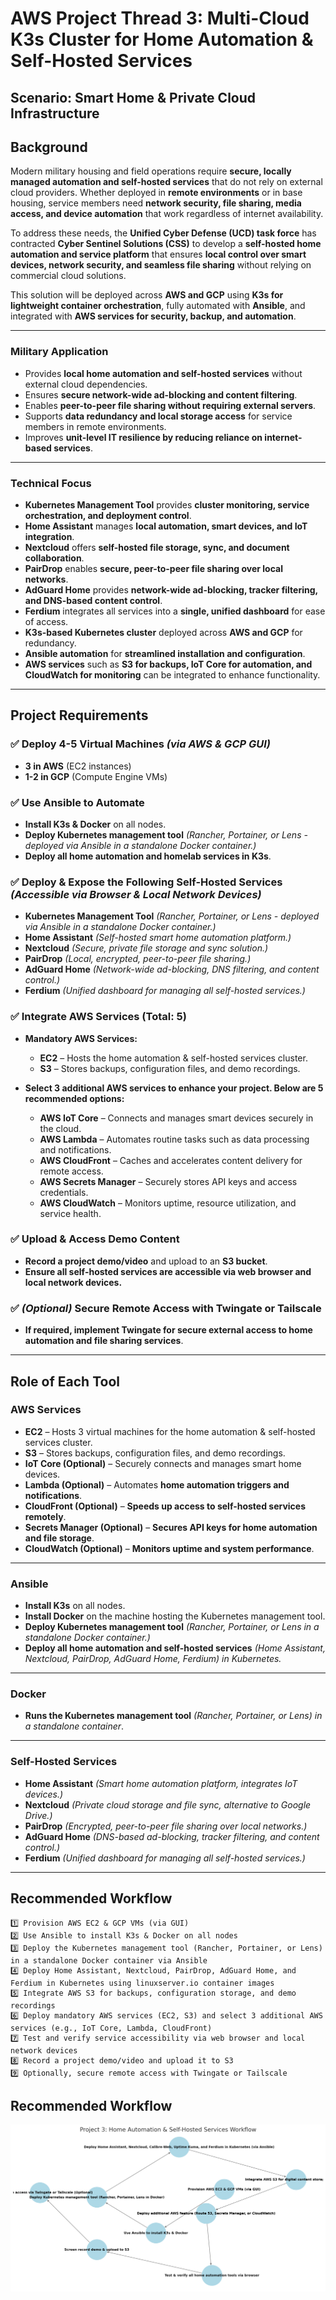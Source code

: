# AWS Project Thread 3: Multi-Cloud K3s Cluster for Home Automation & Self-Hosted Services  

## Scenario: Smart Home & Private Cloud Infrastructure  

## **Background**  
Modern military housing and field operations require **secure, locally managed automation and self-hosted services** that do not rely on external cloud providers. Whether deployed in **remote environments** or in base housing, service members need **network security, file sharing, media access, and device automation** that work regardless of internet availability.  

To address these needs, the **Unified Cyber Defense (UCD) task force** has contracted **Cyber Sentinel Solutions (CSS)** to develop a **self-hosted home automation and service platform** that ensures **local control over smart devices, network security, and seamless file sharing** without relying on commercial cloud solutions.  

This solution will be deployed across **AWS and GCP** using **K3s for lightweight container orchestration**, fully automated with **Ansible**, and integrated with **AWS services for security, backup, and automation**.  

---

### **Military Application**  
- Provides **local home automation and self-hosted services** without external cloud dependencies.  
- Ensures **secure network-wide ad-blocking and content filtering**.  
- Enables **peer-to-peer file sharing without requiring external servers**.  
- Supports **data redundancy and local storage access** for service members in remote environments.  
- Improves **unit-level IT resilience by reducing reliance on internet-based services**.  

---

### **Technical Focus**  
- **Kubernetes Management Tool** provides **cluster monitoring, service orchestration, and deployment control**.  
- **Home Assistant** manages **local automation, smart devices, and IoT integration**.  
- **Nextcloud** offers **self-hosted file storage, sync, and document collaboration**.  
- **PairDrop** enables **secure, peer-to-peer file sharing over local networks**.  
- **AdGuard Home** provides **network-wide ad-blocking, tracker filtering, and DNS-based content control**.  
- **Ferdium** integrates all services into a **single, unified dashboard** for ease of access.  
- **K3s-based Kubernetes cluster** deployed across **AWS and GCP** for redundancy.  
- **Ansible automation** for **streamlined installation and configuration**.  
- **AWS services** such as **S3 for backups, IoT Core for automation, and CloudWatch for monitoring** can be integrated to enhance functionality.  

---

## Project Requirements  

### ✅ Deploy 4-5 Virtual Machines *(via AWS & GCP GUI)*  
- **3 in AWS** (EC2 instances)  
- **1-2 in GCP** (Compute Engine VMs)  

### ✅ Use Ansible to Automate  
- **Install K3s & Docker** on all nodes.  
- **Deploy Kubernetes management tool** *(Rancher, Portainer, or Lens - deployed via Ansible in a standalone Docker container.)*  
- **Deploy all home automation and homelab services in K3s**.  

### ✅ **Deploy & Expose the Following Self-Hosted Services** *(Accessible via Browser & Local Network Devices)*  
- **Kubernetes Management Tool** *(Rancher, Portainer, or Lens - deployed via Ansible in a standalone Docker container.)*  
- **Home Assistant** *(Self-hosted smart home automation platform.)*  
- **Nextcloud** *(Secure, private file storage and sync solution.)*  
- **PairDrop** *(Local, encrypted, peer-to-peer file sharing.)*  
- **AdGuard Home** *(Network-wide ad-blocking, DNS filtering, and content control.)*  
- **Ferdium** *(Unified dashboard for managing all self-hosted services.)*  

### ✅ **Integrate AWS Services (Total: 5)**  
- **Mandatory AWS Services:**  
  - **EC2** – Hosts the home automation & self-hosted services cluster.  
  - **S3** – Stores backups, configuration files, and demo recordings.  

- **Select 3 additional AWS services to enhance your project. Below are 5 recommended options:**  
  - **AWS IoT Core** – Connects and manages smart devices securely in the cloud.  
  - **AWS Lambda** – Automates routine tasks such as data processing and notifications.  
  - **AWS CloudFront** – Caches and accelerates content delivery for remote access.  
  - **AWS Secrets Manager** – Securely stores API keys and access credentials.  
  - **AWS CloudWatch** – Monitors uptime, resource utilization, and service health. 

### ✅ Upload & Access Demo Content  
- **Record a project demo/video** and upload to an **S3 bucket**.  
- **Ensure all self-hosted services are accessible via web browser and local network devices.**  

### ✅ *(Optional)* Secure Remote Access with Twingate or Tailscale  
- **If required, implement Twingate for secure external access to home automation and file sharing services**.  

---

## Role of Each Tool  

### **AWS Services**  
- **EC2** – Hosts 3 virtual machines for the home automation & self-hosted services cluster.  
- **S3** – Stores backups, configuration files, and demo recordings.  
- **IoT Core (Optional)** – Securely connects and manages smart home devices.  
- **Lambda (Optional)** – Automates **home automation triggers and notifications**.  
- **CloudFront (Optional)** – **Speeds up access to self-hosted services remotely**.  
- **Secrets Manager (Optional)** – **Secures API keys for home automation and file storage**.  
- **CloudWatch (Optional)** – **Monitors uptime and system performance**.  

---

### **Ansible**  
- **Install K3s** on all nodes.  
- **Install Docker** on the machine hosting the Kubernetes management tool.  
- **Deploy Kubernetes management tool** *(Rancher, Portainer, or Lens in a standalone Docker container.)*  
- **Deploy all home automation and self-hosted services** *(Home Assistant, Nextcloud, PairDrop, AdGuard Home, Ferdium) in Kubernetes.*  

---

### **Docker**  
- **Runs the Kubernetes management tool** *(Rancher, Portainer, or Lens) in a standalone container*.  

---

### **Self-Hosted Services**  
- **Home Assistant** *(Smart home automation platform, integrates IoT devices.)*  
- **Nextcloud** *(Private cloud storage and file sync, alternative to Google Drive.)*  
- **PairDrop** *(Encrypted, peer-to-peer file sharing over local networks.)*  
- **AdGuard Home** *(DNS-based ad-blocking, tracker filtering, and content control.)*  
- **Ferdium** *(Unified dashboard for managing all self-hosted services.)*  

---

## **Recommended Workflow**  

```plaintext
1️⃣ Provision AWS EC2 & GCP VMs (via GUI)
2️⃣ Use Ansible to install K3s & Docker on all nodes
3️⃣ Deploy the Kubernetes management tool (Rancher, Portainer, or Lens) in a standalone Docker container via Ansible
4️⃣ Deploy Home Assistant, Nextcloud, PairDrop, AdGuard Home, and Ferdium in Kubernetes using linuxserver.io container images
5️⃣ Integrate AWS S3 for backups, configuration storage, and demo recordings
6️⃣ Deploy mandatory AWS services (EC2, S3) and select 3 additional AWS services (e.g., IoT Core, Lambda, CloudFront)
7️⃣ Test and verify service accessibility via web browser and local network devices
8️⃣ Record a project demo/video and upload it to S3
9️⃣ Optionally, secure remote access with Twingate or Tailscale
```

## Recommended Workflow  
![Multi-Cloud K3s Deployment Workflow](images/project3.png)
